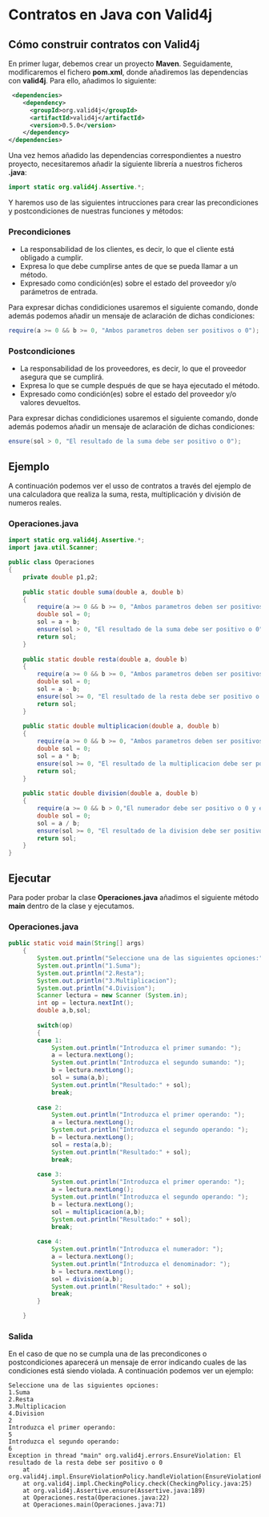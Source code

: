 # Contratos en Java con Valid4j

## Cómo construir contratos con Valid4j

En primer lugar, debemos crear un proyecto **Maven**. Seguidamente, modificaremos el fichero **pom.xml**, donde añadiremos las dependencias con **valid4j**. Para ello, añadimos lo siguiente:
```xml
 <dependencies>
	<dependency>
	  <groupId>org.valid4j</groupId>
	  <artifactId>valid4j</artifactId>
	  <version>0.5.0</version>
	</dependency>
</dependencies>
```
Una vez hemos añadido las dependencias correspondientes a nuestro proyecto, necesitaremos añadir la siguiente librería a nuestros ficheros **.java**:

```java
import static org.valid4j.Assertive.*;
```
Y haremos uso de las siguientes intrucciones para crear las precondiciones y postcondiciones de nuestras funciones y métodos:
### Precondiciones
 - La responsabilidad de los clientes, es decir, lo que el cliente está obligado a cumplir.
 - Expresa lo que debe cumplirse antes de que se pueda llamar a un método.
 - Expresado como condición(es) sobre el estado del proveedor y/o parámetros de entrada.

Para expresar dichas condidiciones usaremos el siguiente comando, donde además podemos añadir un mensaje de aclaración de dichas condiciones:
```java
require(a >= 0 && b >= 0, "Ambos parametros deben ser positivos o 0");
```
### Postcondiciones
 - La responsabilidad de los proveedores, es decir, lo que el proveedor asegura que se cumplirá.
 - Expresa lo que se cumple después de que se haya ejecutado el método.
 - Expresado como condición(es) sobre el estado del proveedor y/o valores devueltos.

Para expresar dichas condidiciones usaremos el siguiente comando, donde además podemos añadir un mensaje de aclaración de dichas condiciones:
```java 
ensure(sol > 0, "El resultado de la suma debe ser positivo o 0");
```
## Ejemplo
A continuación podemos ver el usso de contratos a través del ejemplo de una calculadora que realiza la suma, resta, multiplicación y división de numeros reales.

### Operaciones.java
```java
import static org.valid4j.Assertive.*;
import java.util.Scanner;

public class Operaciones 
{
	private double p1,p2;
	
	public static double suma(double a, double b)
	{
		require(a >= 0 && b >= 0, "Ambos parametros deben ser positivos o 0");
		double sol = 0;
		sol = a + b;
		ensure(sol > 0, "El resultado de la suma debe ser positivo o 0");
		return sol;
	}
	
	public static double resta(double a, double b)
	{
		require(a >= 0 && b >= 0, "Ambos parametros deben ser positivos o 0");
		double sol = 0;
		sol = a - b;
		ensure(sol >= 0, "El resultado de la resta debe ser positivo o 0");
		return sol;
	}
	
	public static double multiplicacion(double a, double b)
	{
		require(a >= 0 && b >= 0, "Ambos parametros deben ser positivos o 0");
		double sol = 0;
		sol = a * b;
		ensure(sol >= 0, "El resultado de la multiplicacion debe ser positivo o 0");
		return sol;
	}
	
	public static double division(double a, double b)
	{
		require(a >= 0 && b > 0,"El numerador debe ser positivo o 0 y el numerador debe ser positivo");
		double sol = 0;
		sol = a / b;
		ensure(sol >= 0, "El resultado de la division debe ser positivo o 0");
		return sol;
	}
}
```
## Ejecutar 
Para poder probar la clase **Operaciones.java** añadimos el siguiente método **main** dentro de la clase y ejecutamos.
### Operaciones.java
```java
public static void main(String[] args) 
	{
		System.out.println("Seleccione una de las siguientes opciones:");
		System.out.println("1.Suma");
		System.out.println("2.Resta");
		System.out.println("3.Multiplicacion");
		System.out.println("4.Division");
		Scanner lectura = new Scanner (System.in);
		int op = lectura.nextInt();
		double a,b,sol;
		
		switch(op)
		{
		case 1:
			System.out.println("Introduzca el primer sumando: ");
			a = lectura.nextLong();
			System.out.println("Introduzca el segundo sumando: ");
			b = lectura.nextLong();
			sol = suma(a,b);
			System.out.println("Resultado:" + sol);
			break;
			
		case 2:
			System.out.println("Introduzca el primer operando: ");
			a = lectura.nextLong();
			System.out.println("Introduzca el segundo operando: ");
			b = lectura.nextLong();
			sol = resta(a,b);
			System.out.println("Resultado:" + sol);
			break;
			
		case 3:
			System.out.println("Introduzca el primer operando: ");
			a = lectura.nextLong();
			System.out.println("Introduzca el segundo operando: ");
			b = lectura.nextLong();
			sol = multiplicacion(a,b);
			System.out.println("Resultado:" + sol);
			break;
			
		case 4:
			System.out.println("Introduzca el numerador: ");
			a = lectura.nextLong();
			System.out.println("Introduzca el denominador: ");
			b = lectura.nextLong();
			sol = division(a,b);
			System.out.println("Resultado:" + sol);
			break;
		}

	}
```
### Salida
En el caso de que no se cumpla una de las precondicones o postcondiciones aparecerá un mensaje de error indicando cuales de las condiciones está siendo violada. A continuación podemos ver un ejemplo:
```
Seleccione una de las siguientes opciones:
1.Suma
2.Resta
3.Multiplicacion
4.Division
2
Introduzca el primer operando: 
5
Introduzca el segundo operando: 
6
Exception in thread "main" org.valid4j.errors.EnsureViolation: El resultado de la resta debe ser positivo o 0
	at org.valid4j.impl.EnsureViolationPolicy.handleViolation(EnsureViolationPolicy.java:19)
	at org.valid4j.impl.CheckingPolicy.check(CheckingPolicy.java:25)
	at org.valid4j.Assertive.ensure(Assertive.java:189)
	at Operaciones.resta(Operaciones.java:22)
	at Operaciones.main(Operaciones.java:71)
```
